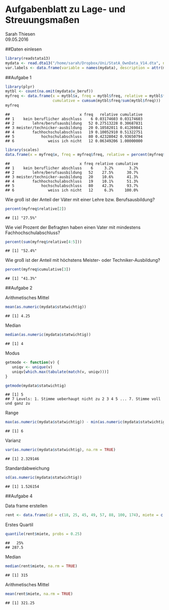 # Aufgabenblatt zu Lage- und Streuungsmaßen
Sarah Thiesen  
09.05.2016  

##Daten einlesen

```r
library(readstata13)
mydata <- read.dta13("/home/sarah/Dropbox/Uni/StatA_OwnData_V14.dta", nonint.factors = TRUE, generate.factors = TRUE)
var.labels <- data.frame(variable = names(mydata), description = attr(mydata,"var.labels"))
```

##Aufgabe 1

```r
library(plyr)
mytbl <- count(na.omit(mydata$v_beruf))
myfreq <- data.frame(x = mytbl$x, freq = mytbl$freq, relative = mytbl$freq/sum(mytbl$freq), 
                     cumulative = cumsum(mytbl$freq/sum(mytbl$freq)))
myfreq
```

```
##                               x freq   relative cumulative
## 1    kein beruflicher abschluss    6 0.03174603 0.03174603
## 2        lehre/berufsausbildung   52 0.27513228 0.30687831
## 3 meister/technicker-ausbildung   20 0.10582011 0.41269841
## 4        fachhochschulabschluss   19 0.10052910 0.51322751
## 5            hochschulabschluss   80 0.42328042 0.93650794
## 6               weiss ich nicht   12 0.06349206 1.00000000
```

```r
library(scales)
data.frame(x = myfreq$x, freq = myfreq$freq, relative = percent(myfreq$relative), cumulative = percent(myfreq$cumulative))
```

```
##                               x freq relative cumulative
## 1    kein beruflicher abschluss    6     3.2%       3.2%
## 2        lehre/berufsausbildung   52    27.5%      30.7%
## 3 meister/technicker-ausbildung   20    10.6%      41.3%
## 4        fachhochschulabschluss   19    10.1%      51.3%
## 5            hochschulabschluss   80    42.3%      93.7%
## 6               weiss ich nicht   12     6.3%     100.0%
```

Wie groß ist der Anteil der Väter mit einer Lehre bzw. Berufsausbildung?

```r
percent(myfreq$relative[2])
```

```
## [1] "27.5%"
```

Wie viel Prozent der Befragten haben einen Vater mit mindestens Fachhochschulabschluss?

```r
percent(sum(myfreq$relative[4:5]))
```

```
## [1] "52.4%"
```

Wie groß ist der Anteil mit höchstens Meister- oder Techniker-Ausbildung?

```r
percent(myfreq$cumulative[3])
```

```
## [1] "41.3%"
```

##Aufgabe 2

Arithmetisches Mittel

```r
mean(as.numeric(mydata$statwichtig))
```

```
## [1] 4.25
```

Median

```r
median(as.numeric(mydata$statwichtig))
```

```
## [1] 4
```

Modus

```r
getmode <- function(v) {
   uniqv <- unique(v)
   uniqv[which.max(tabulate(match(v, uniqv)))]
}

getmode(mydata$statwichtig)
```

```
## [1] 5
## 7 Levels: 1. Stimme ueberhaupt nicht zu 2 3 4 5 ... 7. Stimme voll und ganz zu
```

Range

```r
max(as.numeric(mydata$statwichtig)) - min(as.numeric(mydata$statwichtig))
```

```
## [1] 6
```

Varianz

```r
var(as.numeric(mydata$statwichtig), na.rm = TRUE)
```

```
## [1] 2.329146
```

Standardabweichung

```r
sd(as.numeric(mydata$statwichtig))
```

```
## [1] 1.526154
```

##Aufgabe 4

Data frame erstellen

```r
rent <- data.frame(id = c(18, 25, 45, 49, 57, 88, 100, 174), miete = c(350, 390, 330, 290, 300, 270, 280, 360))
```

Erstes Quartil

```r
quantile(rent$miete, probs = 0.25)
```

```
##   25% 
## 287.5
```

Median

```r
median(rent$miete, na.rm = TRUE)
```

```
## [1] 315
```

Arithmetisches Mittel

```r
mean(rent$miete, na.rm = TRUE)
```

```
## [1] 321.25
```
